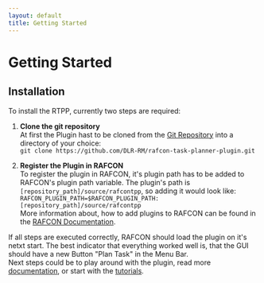 ```yaml
---
layout: default
title: Getting Started
---
```


# Getting Started

## Installation
To install the RTPP, currently two steps are required:<br>
1. **Clone the git repository** <br>
At first the Plugin hast to be cloned from the [Git Repository](https://github.com/DLR-RM/rafcon-task-planner-plugin) into a directory of your choice:<br>
`git clone https://github.com/DLR-RM/rafcon-task-planner-plugin.git`<br>

1. **Register the Plugin in RAFCON**<br>
To register the plugin in RAFCON, it's plugin path has to be added to RAFCON's plugin path variable. The plugin's path is `[repository_path]/source/rafcontpp`, so adding it would look like:<br>
`RAFCON_PLUGIN_PATH=$RAFCON_PLUGIN_PATH:[repository_path]/source/rafcontpp`<br>
More information about, how to add plugins to RAFCON can be found in the [RAFCON Documentation](https://rafcon.readthedocs.io/en/latest/plugins.html).<br>

If all steps are executed correctly, RAFCON should load the plugin on it's netxt start. The best indicator that everything worked well is, that the GUI should have a new Button "Plan Task" in the Menu Bar.<br>
Next steps could be to play around with the plugin, read more [documentation](../documentation.md), or start with the [tutorials](../tutorials.md). 

